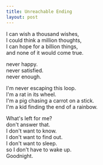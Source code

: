 ```yaml
---
title: Unreachable Ending
layout: post
---
```


I can wish a thousand wishes, <br>
I could think a million thoughts, <br>
I can hope for a billion things, <br>
and none of it would come true.

never happy. <br>
never satisfied. <br>
never enough.

I'm never escaping this loop. <br>
I'm a rat in its wheel. <br>
I'm a pig chasing a carrot on a stick. <br>
I'm a kid finding the end of a rainbow.

What's left for me? <br>
don't answer that. <br>
I don't want to know. <br>
I don't want to find out. <br>
I don't want to sleep. <br>
so I don't have to wake up. <br>
Goodnight.

